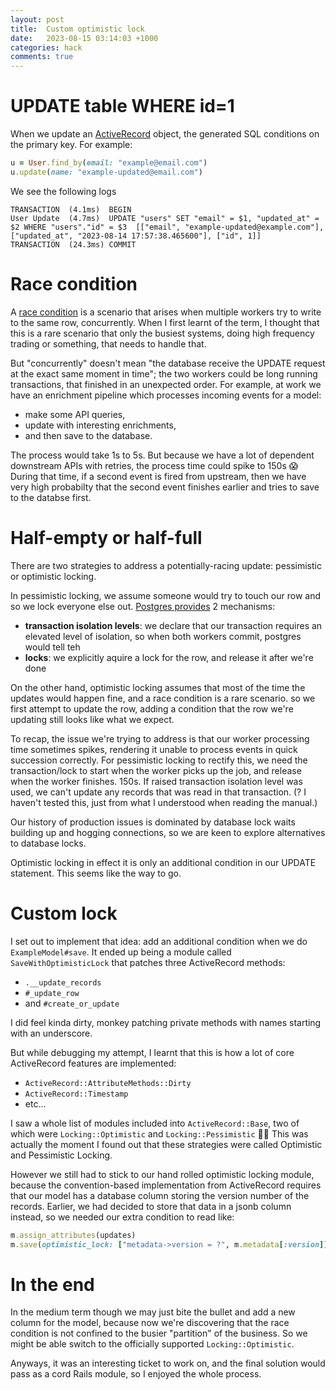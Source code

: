 ```yaml
---
layout: post
title:  Custom optimistic lock
date:   2023-08-15 03:14:03 +1000
categories: hack
comments: true
---
```


# UPDATE table WHERE id=1

When we update an [ActiveRecord](https://guides.rubyonrails.org/active_record_basics.html) object, the generated SQL conditions on the primary key. For example:

```ruby 
u = User.find_by(email: "example@email.com")
u.update(name: "example-updated@email.com")
```

We see the following logs

```
TRANSACTION  (4.1ms)  BEGIN
User Update  (4.7ms)  UPDATE "users" SET "email" = $1, "updated_at" = $2 WHERE "users"."id" = $3  [["email", "example-updated@example.com"], ["updated_at", "2023-08-14 17:57:38.465600"], ["id", 1]]
TRANSACTION  (24.3ms) COMMIT
```

# Race condition

A [race condition](https://en.wikipedia.org/wiki/Race_condition) is a scenario that arises when multiple workers try to write to the same row, concurrently.
When I first learnt of the term, I thought that this is a rare scenario that only the busiest systems, doing high frequency trading or something, that needs to handle that.

But "concurrently" doesn't mean "the database receive the UPDATE request at the exact same moment in time"; the two workers could be long running transactions, that finished in an unexpected order.
For example, at work we have an enrichment pipeline which processes incoming events for a model:

- make some API queries, 
- update with interesting enrichments, 
- and then save to the database.

The process would take 1s to 5s. 
But because we have a lot of dependent downstream APIs with retries, the process time could spike to 150s 😱
During that time, if a second event is fired from upstream, then we have very high probabilty that the second event finishes earlier and tries to save to the databse first.

# Half-empty or half-full

There are two strategies to address a potentially-racing update: pessimistic or optimistic locking.

In pessimistic locking, we assume someone would try to touch our row and so we lock everyone else out.
[Postgres provides](https://www.postgresql.org/docs/current/mvcc-intro.html) 2 mechanisms: 
- **transaction isolation levels**: we declare that our transaction requires an elevated level of isolation, so when both workers commit, postgres would tell teh 
- **locks**: we explicitly aquire a lock for the row, and release it after we're done

On the other hand, optimistic locking assumes that most of the time the updates would happen fine, and a race condition is a rare scenario. 
so we first attempt to update the row, adding a condition that the row we're updating still looks like what we expect. 

To recap, the issue we're trying to address is that our worker processing time sometimes spikes, rendering it unable to process events in quick succession correctly.
For pessimistic locking to rectify this, we need the transaction/lock to start when the worker picks up the job, and release when the worker finishes. 
150s. 
If raised transaction isolation level was used, we can't update any records that was read in that transaction. (? I haven't tested this, just from what I understood when reading the manual.)


Our history of production issues is dominated by database lock waits building up and hogging connections, so we are keen to explore alternatives to database locks.

Optimistic locking in effect it is only an additional condition in our UPDATE statement. This seems like the way to go.

# Custom lock

I set out to implement that idea: add an additional condition when we do `ExampleModel#save`. It ended up being a module called `SaveWithOptimisticLock` that patches three ActiveRecord methods:
- `.__update_records`
- `#_update_row`
- and `#create_or_update`

I did feel kinda dirty, monkey patching private methods with names starting with an underscore.

But while debugging my attempt, I learnt that this is how a lot of core ActiveRecord features are implemented: 

- `ActiveRecord::AttributeMethods::Dirty`
- `ActiveRecord::Timestamp`
- etc...

I saw a whole list of modules included into `ActiveRecord::Base`, two of which were `Locking::Optimistic` and `Locking::Pessimistic` 🤦‍♂️
This was actually the moment I found out that these strategies were called Optimistic and Pessimistic Locking.

However we still had to stick to our hand rolled optimistic locking module, because the convention-based implementation from ActiveRecord requires that our model has a database column storing the version number of the records.
Earlier, we had decided to store that data in a jsonb column instead, so we needed our extra condition to read like:

```ruby
m.assign_attributes(updates)
m.save(optimistic_lock: ["metadata->version = ?", m.metadata[:version]])
```

# In the end

In the medium term though we may just bite the bullet and add a new column for the model, because now we're discovering that the race condition is not confined to the busier "partition" of the business.
So we might be able switch to the officially supported `Locking::Optimistic`.

Anyways, it was an interesting ticket to work on, and the final solution would pass as a cord Rails module, so I enjoyed the whole process. 
